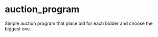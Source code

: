 # auction_program
Simple auction program that place bid for each bidder and choose the biggest one.
